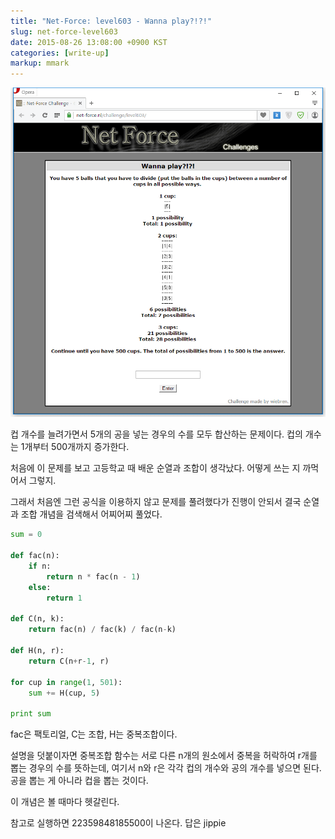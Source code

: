 ```yaml
---
title: "Net-Force: level603 - Wanna play?!?!"
slug: net-force-level603
date: 2015-08-26 13:08:00 +0900 KST
categories: [write-up]
markup: mmark
---
```


![Net-Force level603](net-force-level603.png)

컵 개수를 늘려가면서 5개의 공을 넣는 경우의 수를 모두 합산하는 문제이다.
컵의 개수는 1개부터 500개까지 증가한다.

처음에 이 문제를 보고 고등학교 때 배운 순열과 조합이 생각났다.
어떻게 쓰는 지 까먹어서 그렇지.

그래서 처음엔 그런 공식을 이용하지 않고 문제를 풀려했다가 진행이 안되서
결국 순열과 조합 개념을 검색해서 어찌어찌 풀었다.

```python
sum = 0

def fac(n):
    if n:
        return n * fac(n - 1)
    else:
        return 1

def C(n, k):
    return fac(n) / fac(k) / fac(n-k)

def H(n, r):
    return C(n+r-1, r)

for cup in range(1, 501):
    sum += H(cup, 5)

print sum
```

fac은 팩토리얼, C는 조합, H는 중복조합이다.

설명을 덧붙이자면 중복조합 함수는 서로 다른 n개의 원소에서
중복을 허락하여 r개를 뽑는 경우의 수를 뜻하는데,
여기서 n와 r은 각각 컵의 개수와 공의 개수를 넣으면 된다.
공을 뽑는 게 아니라 컵을 뽑는 것이다.

이 개념은 볼 때마다 헷갈린다.

참고로 실행하면 22359848185500이 나온다. 답은 jippie
